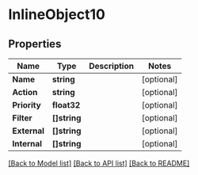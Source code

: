 # InlineObject10

## Properties
Name | Type | Description | Notes
------------ | ------------- | ------------- | -------------
**Name** | **string** |  | [optional] 
**Action** | **string** |  | [optional] 
**Priority** | **float32** |  | [optional] 
**Filter** | **[]string** |  | [optional] 
**External** | **[]string** |  | [optional] 
**Internal** | **[]string** |  | [optional] 

[[Back to Model list]](../README.md#documentation-for-models) [[Back to API list]](../README.md#documentation-for-api-endpoints) [[Back to README]](../README.md)


